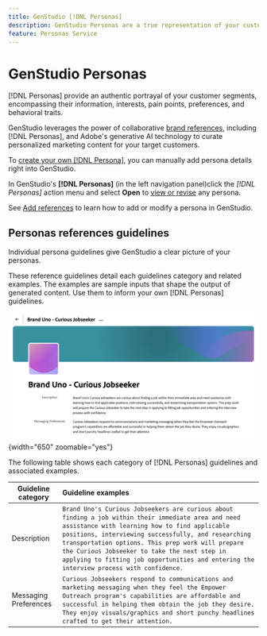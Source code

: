 ```yaml
---
title: GenStudio [!DNL Personas]
description: GenStudio Personas are a true representation of your customer segments, capturing their interests, pain points, preferences, and behavioral traits.
feature: Personas Service
---
```


# GenStudio Personas

[!DNL Personas] provide an authentic portrayal of your customer segments, encompassing their information, interests, pain points, preferences, and behavioral traits.

GenStudio leverages the power of collaborative [brand references](overview.md), including [!DNL Personas], and Adobe's generative AI technology to curate personalized marketing content for your target customers.​

To [create your own [!DNL Persona]](add-references.md#add-products), you can manually add persona details right into GenStudio.

In GenStudio's **[!DNL Personas]** (in the left navigation panel)click the _[!DNL Personas]_ action menu and select **Open** to [view or revise](add-references.md#manage-personas) any persona.

See [Add references](add-references.md) to learn how to add or modify a persona in GenStudio.

## Personas references guidelines

Individual persona guidelines give GenStudio a clear picture of your personas.

These reference guidelines detail each guidelines category and related examples. The examples are sample inputs that shape the output of generated content. Use them to inform your own [!DNL Personas] guidelines.

![[!DNL Personas] guidelines in GenStudio](/help/assets/personas-guidelines.png){width="650" zoomable="yes"}

The following table shows each category of [!DNL Personas] guidelines and associated examples.

| Guideline category | Guideline examples |
| ------------------| :---------- |
| Description       | `Brand Uno's Curious Jobseekers are curious about finding a job within their immediate area and need assistance with learning how to find applicable positions, interviewing successfully, and researching transportation options. This prep work will prepare the Curious Jobseeker to take the next step in applying to fitting job opportunities and entering the interview process with confidence.` |
| Messaging Preferences        | `Curious Jobseekers respond to communications and marketing messaging when they feel the Empower Outreach program's capabilities are affordable and successful in helping them obtain the job they desire. They enjoy visuals/graphics and short punchy headlines crafted to get their attention.` |
